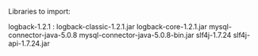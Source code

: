 Libraries to import:

logback-1.2.1  : 
	logback-classic-1.2.1.jar
	logback-core-1.2.1.jar
mysql-connector-java-5.0.8
	mysql-connector-java-5.0.8-bin.jar
slf4j-1.7.24
	slf4j-api-1.7.24.jar
